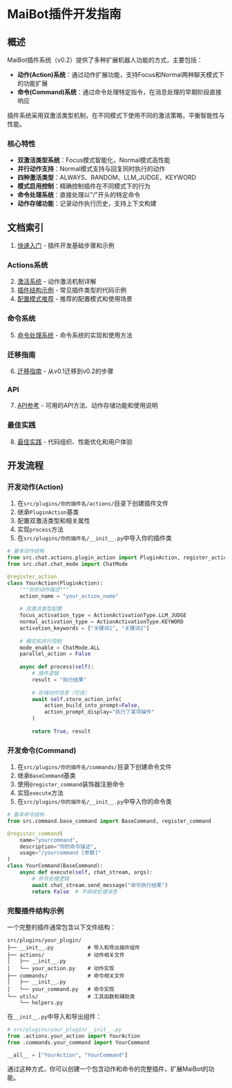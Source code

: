 # MaiBot插件开发指南

## 概述

MaiBot插件系统（v0.2）提供了多种扩展机器人功能的方式，主要包括：

- **动作(Action)系统**：通过动作扩展功能，支持Focus和Normal两种聊天模式下的功能扩展
- **命令(Command)系统**：通过命令处理特定指令，在消息处理的早期阶段直接响应

插件系统采用双激活类型机制，在不同模式下使用不同的激活策略，平衡智能性与性能。

### 核心特性

- **双激活类型系统**：Focus模式智能化，Normal模式高性能
- **并行动作支持**：Normal模式支持与回复同时执行的动作
- **四种激活类型**：ALWAYS、RANDOM、LLM_JUDGE、KEYWORD
- **模式启用控制**：精确控制插件在不同模式下的行为
- **命令处理系统**：直接处理以"/"开头的特定命令
- **动作存储功能**：记录动作执行历史，支持上下文构建

## 文档索引

1. [快速入门](./quick_start.md) - 插件开发基础步骤和示例

### Actions系统
2. [激活系统](./activation_system.md) - 动作激活机制详解
3. [插件结构示例](./plugin_examples.md) - 常见插件类型的代码示例
4. [配置模式推荐](./config_recommendations.md) - 推荐的配置模式和使用场景

### 命令系统
5. [命令处理系统](./command_system.md) - 命令系统的实现和使用方法

### 迁移指南
6. [迁移指南](./migration_guide.md) - 从v0.1迁移到v0.2的步骤

### API
7. [API参考](./api_reference.md) - 可用的API方法、动作存储功能和使用说明

### 最佳实践
8. [最佳实践](./best_practices.md) - 代码组织、性能优化和用户体验

## 开发流程

### 开发动作(Action)

1. 在`src/plugins/你的插件名/actions/`目录下创建插件文件
2. 继承`PluginAction`基类
3. 配置双激活类型和相关属性
4. 实现`process`方法
5. 在`src/plugins/你的插件名/__init__.py`中导入你的插件类

```python
# 基本动作结构
from src.chat.actions.plugin_action import PluginAction, register_action, ActionActivationType
from src.chat.chat_mode import ChatMode

@register_action
class YourAction(PluginAction):
    """你的动作描述"""
    action_name = "your_action_name"
    
    # 双激活类型配置
    focus_activation_type = ActionActivationType.LLM_JUDGE
    normal_activation_type = ActionActivationType.KEYWORD
    activation_keywords = ["关键词1", "关键词2"]
    
    # 模式和并行控制
    mode_enable = ChatMode.ALL
    parallel_action = False
    
    async def process(self):
        # 插件逻辑
        result = "执行结果"
        
        # 存储动作信息（可选）
        await self.store_action_info(
            action_build_into_prompt=False,
            action_prompt_display="执行了某项操作"
        )
        
        return True, result
```

### 开发命令(Command)

1. 在`src/plugins/你的插件名/commands/`目录下创建命令文件
2. 继承`BaseCommand`基类
3. 使用`@register_command`装饰器注册命令
4. 实现`execute`方法
5. 在`src/plugins/你的插件名/__init__.py`中导入你的命令类

```python
# 基本命令结构
from src.command.base_command import BaseCommand, register_command

@register_command(
    name="yourcommand",
    description="你的命令描述",
    usage="/yourcommand [参数]"
)
class YourCommand(BaseCommand):
    async def execute(self, chat_stream, args):
        # 命令处理逻辑
        await chat_stream.send_message("命令执行结果")
        return False  # 不继续处理消息
```

### 完整插件结构示例

一个完整的插件通常包含以下文件结构：

```
src/plugins/your_plugin/
├── __init__.py           # 导入和导出插件组件
├── actions/              # 动作相关文件
│   ├── __init__.py
│   └── your_action.py    # 动作实现
├── commands/             # 命令相关文件
│   ├── __init__.py
│   └── your_command.py   # 命令实现
└── utils/                # 工具函数和辅助类
    └── helpers.py
```

在`__init__.py`中导入和导出组件：

```python
# src/plugins/your_plugin/__init__.py
from .actions.your_action import YourAction
from .commands.your_command import YourCommand

__all__ = ["YourAction", "YourCommand"]
```

通过这种方式，你可以创建一个包含动作和命令的完整插件，扩展MaiBot的功能。 